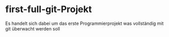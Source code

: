 # first-full-git-Projekt
Es handelt sich dabei um das erste Programmierprojekt was vollständig mit git überwacht werden soll
